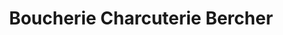 ---
title: "Boucherie Charcuterie Bercher"
url: /villemeux-sur-eure/boucherie-charcuterie-bercher/
shop: boucherie
---